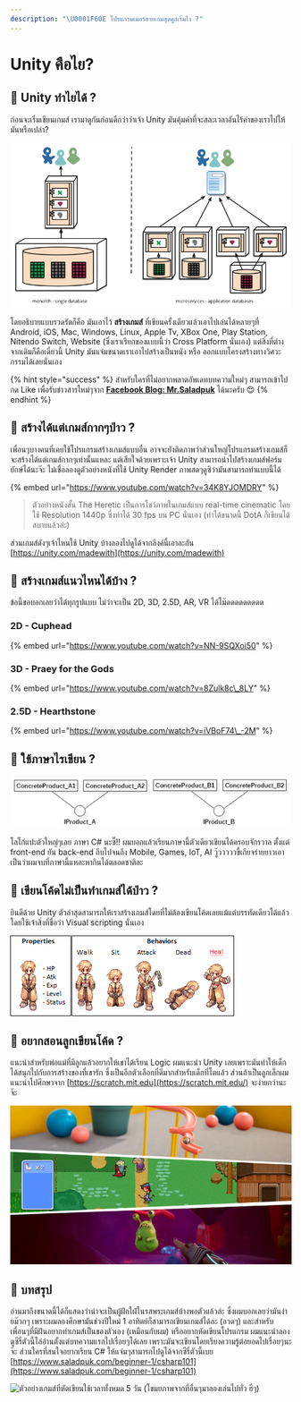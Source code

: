 ```yaml
---
description: "\U0001F60E โปรแกรมเมอร์สายเกมสุดคูล์เริ่มไง ?"
---
```


# Unity คือไย?

## 🤔 Unity ทำไยได้ ?

ก่อนจะเริ่มเขียนเกมส์ เรามาดูกันก่อนดีกว่าว่าเจ้า Unity มันคุ้มค่าที่จะสละเวลาอันไร้ค่าของเราไปให้มันหรือเปล่า?

![](../.gitbook/assets/image%20%28256%29.png)

โดยอธิบายแบบรวดรัดก็คือ มันเอาไว้ **สร้างเกมส์** ที่เขียนครั้งเดียวแล้วเอาไปเล่นได้หลายๆที่ Android, iOS, Mac, Windows, Linux, Apple Tv,  XBox One, Play Station, Nitendo Switch, Website \(ซึ่งเราเรียกของแบบนี้ว่า Cross Platform นั่นเอง\) แต่สิ่งที่ต่างจากเดิมก็คือเดี๋ยวนี้ Unity มันแจ่มขนาดเราเอาไปสร้างเป็นหนัง หรือ ออกแบบโครงสร้างทางวิศวะกรรมได้เลยนั่นเอง

{% hint style="success" %}
สำหรับใครที่ไม่อยากพลาดอัพเดทบทความใหม่ๆ สามารถเข้าไปกด Like เพื่อรับข่าวสารใหม่ๆจาก [**Facebook Blog: Mr.Saladpuk**](https://www.facebook.com/mr.saladpuk) ได้นะครับ 😍
{% endhint %}

## 🤔 สร้างได้แต่เกมส์กากๆป่าว ?

เพื่อนๆบางคนที่เคยใช้โปรแกรมสร้างเกมส์แบบอื่น อาจจะยังติดภาพว่าส่วนใหญ่โปรแกรมสร้างเกมส์ก็จะสร้างได้แต่เกมส์กากๆเท่านั้นแหละ แต่เสียใจด้วยเพราะเจ้า Unity สามารถนำไปสร้างเกมส์ฟอร์มยักษ์ได้นะจ๊ะ ไม่เชื่อลองดูตัวอย่างหนังที่ใช้ Unity Render ภาพสดๆดูซิว่ามันสามารถทำแบบนี้ได้

{% embed url="https://www.youtube.com/watch?v=34K8YJOMDRY" %}

> ตัวอย่างหนังสั้น The Heretic เป็นการโชว์ภาพในเกมส์แบบ real-time cinematic โดยใช้ Resolution 1440p ซึ่งทำได้ 30 fps บน PC นั่นเอง \(ทำได้ขนาดนี้ DotA ก็เขียนได้สบายแล้วล่ะ\)

ส่วนเกมส์ดังๆเจ้าไหนใช้ Unity บ้างลองไปดูได้จากลิงค์นี้เอาละกัน [https://unity.com/madewith](https://unity.com/madewith)

## 🤔 สร้างเกมส์แนวไหนได้บ้าง ?

ข้อนี้ขอบอกเลยว่าได้ทุกรูปแบบ ไม่ว่าจะเป็น 2D, 3D, 2.5D, AR, VR ได้โม๊ดดดดดดดดด

### 2D - Cuphead

{% embed url="https://www.youtube.com/watch?v=NN-9SQXoi50" %}

### 3D - Praey for the Gods

{% embed url="https://www.youtube.com/watch?v=8Zulk8c\_8LY" %}

### 2.5D - Hearthstone

{% embed url="https://www.youtube.com/watch?v=iVBoF74\_-2M" %}

## 🤔 ใช้ภาษาไรเขียน ?

![](../.gitbook/assets/image%20%28349%29.png)

โลโก้แปะตัวใหญ่ๆเลย ภาษา C\# นะซี๊!! ผมบอกแล้วเรียนภาษานี้ตัวเดียวเขียนได้ครอบจักรวาล ตั้งแต่ front-end ยัน back-end ถีบไปจนถึง Mobile, Games, IoT, AI วู๊วววววขี้เกียจร่ายยาวเอาเป็นว่าผมจบที่ภาษานี้แหละหากินได้ตลอดชาติละ

## 🤔 เขียนโค้ดไม่เป็นทำเกมส์ได้ป่าว ?

ยินดีด้วย Unity ตัวล่าสุดสามารถให้เราสร้างเกมส์โดยที่ไม่ต้องเขียนโค้ดเลยแม้แต่บรรทัดเดียวได้แล้ว โดยใช้เจ้าสิ่งที่ชื่อว่า Visual scripting นั่นเอง

![](../.gitbook/assets/image%20%28530%29.png)

## 🤔 อยากสอนลูกเขียนโค้ด ?

แนะนำสำหรับพ่อแม่ที่มีลูกแล้วอยากให้เขาได้เรียน Logic ผมแนะนำ Unity เลยเพราะมันทำให้เด็กได้สนุกไปกับการสร้างของที่เขารัก ซึ่งเป็นอีกตัวเลือกที่ดีมากสำหรับเด็กที่โตแล้ว ส่วนถ้าเป็นลูกเล็กผมแนะนำไปศึกษาจาก [https://scratch.mit.edu](https://scratch.mit.edu/) จะง่ายกว่านะจ๊ะ

![](../.gitbook/assets/image%20%28304%29.png)

## 💖 บทสรุป

อ่านมาถึงขนาดนี้ได้ก็แสดงว่าน่าจะเป็นผู้ฝักใฝ่ในรสพระเกมส์บ้างพอตัวแล้วล่ะ ซึ่งผมบอกเลยว่ามันง่ายม๊วกๆ เพราะผมลองศึกษามันช่วงปีใหม่ 1 อาทิตย์ก็สามารถเขียนเกมส์ได้ละ \(อวดๆ\) และสำหรับเพื่อนๆที่มีฝันอยากทำเกมส์เป็นของตัวเอง \(เหมือนกับผม\) หรืออยากหัดเขียนโปรแกรม ผมแนะนำลองดูซีรี่ตัวนี้ไล่อ่านตั้งแต่บทความแรกไปเรื่อยๆได้เลย เพราะมันจะเขียนโดยเรียงความรู้ต่อยอดไปเรื่อยๆนะจ๊ะ ส่วนใครที่สนใจอยากเรียน C\# ให้แจ่มๆสามารถไปดูได้จากซีรี่ตัวนี้เบย [https://www.saladpuk.com/beginner-1/csharp101](https://www.saladpuk.com/beginner-1/csharp101)

![&#xE15;&#xE31;&#xE27;&#xE2D;&#xE22;&#xE48;&#xE32;&#xE07;&#xE40;&#xE01;&#xE21;&#xE2A;&#xE4C;&#xE17;&#xE35;&#xE48;&#xE2B;&#xE31;&#xE14;&#xE40;&#xE02;&#xE35;&#xE22;&#xE19;&#xE43;&#xE0A;&#xE49;&#xE40;&#xE27;&#xE25;&#xE32;&#xE17;&#xE31;&#xE49;&#xE07;&#xE2B;&#xE21;&#xE14; 5 &#xE27;&#xE31;&#xE19; \(&#xE42;&#xE02;&#xE21;&#xE22;&#xE20;&#xE32;&#xE1E;&#xE08;&#xE32;&#xE01;&#xE17;&#xE35;&#xE48;&#xE2D;&#xE37;&#xE48;&#xE19;&#xE46;&#xE21;&#xE32;&#xE25;&#xE2D;&#xE07;&#xE40;&#xE25;&#xE48;&#xE19;&#xE44;&#xE1B;&#xE17;&#xE31;&#xE48;&#xE27; &#xE2E;&#xE35;&#xE48;&#xE46;\)](../.gitbook/assets/image%20%2866%29.png)

